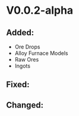 # V0.0.2-alpha
## Added:
* Ore Drops
* Alloy Furnace Models
* Raw Ores
* Ingots
## Fixed:
## Changed: